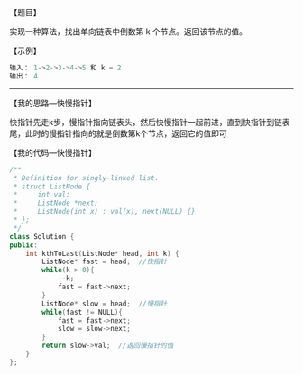 【题目】

实现一种算法，找出单向链表中倒数第 k 个节点。返回该节点的值。

【示例】

```c++
输入： 1->2->3->4->5 和 k = 2
输出： 4
```

---

【我的思路—快慢指针】

快指针先走k步，慢指针指向链表头，然后快慢指针一起前进，直到快指针到链表尾，此时的慢指针指向的就是倒数第k个节点，返回它的值即可

【我的代码—快慢指针】

```c++
/**
 * Definition for singly-linked list.
 * struct ListNode {
 *     int val;
 *     ListNode *next;
 *     ListNode(int x) : val(x), next(NULL) {}
 * };
 */
class Solution {
public:
    int kthToLast(ListNode* head, int k) {
        ListNode* fast = head;  //快指针
        while(k > 0){
            --k;
            fast = fast->next;
        }
        ListNode* slow = head;  //慢指针
        while(fast != NULL){
            fast = fast->next;
            slow = slow->next;
        }
        return slow->val;  //返回慢指针的值
    }
};
```

